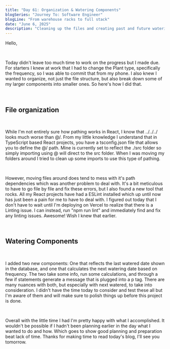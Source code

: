 ```yaml
---
title: "Day 61: Organization & Watering Components"
blogSeries: "Journey To: Software Engineer"
blogLine: "From warehouse racks to full stack"
date: "June 6, 2025"
description: "Cleaning up the files and creating past and future watering components."
---
```


Hello,

<br>

Today didn't leave too much time to work on the progress but I made due. For starters I knew at work that I had to change the Plant type, specifically the frequency, so I was able to commit that from my phone. I also knew I wanted to organize, not just the file structure, but also break down some of my larger components into smaller ones. So here's how I did that. 

<br>

## File organization

<br>

While I'm not entirely sure how pathing works in React, I know that ../../../ looks much worse than @/. From my little knowledge I understand that in TypeScript based React projects, you have a tsconfig.json file that allows you to define the @/ path. Mine is currently set to reflect the ./src folder so simply importing using @ will direct to the src folder. When I was moving my folders around I tried to clean up some imports to use this type of pathing.

<br>

However, moving files around does tend to mess with it's path dependencies which was another problem to deal with. It's a bit meticulous to have to go file by file and fix these errors, but I also found a new tool that rocks. All my React projects have had a ESLint installed which up until now has just been a pain for me to have to deal with. I figured out today that I don't have to wait until I'm deploying on Vercel to realize that there is a Linting issue. I can instead, run "npm run lint" and immediately find and fix any linting issues. Awesome! Wish I knew that earlier.

<br> 

## Watering Components

<br>

I added two new components: One that reflects the last watered date shown in the database, and one that calculates the next watering date based on frequency. The two take some info, run some calculations, and through a few if statements generate a message that is plugged into a p tag. There are many nuances with both, but especially with next watered, to take into consideration. I didn't have the time today to consider and test these all but I'm aware of them and will make sure to polish things up before this project is done.

<br>

Overall with the little time I had I'm pretty happy with what I accomplished. It wouldn't be possible if I hadn't been planning earlier in the day what I wanted to do and how. Which goes to show good planning and preparation beat lack of time. Thanks for making time to read today's blog, I'll see you tomorrow.